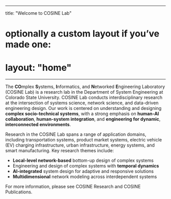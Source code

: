 
---
title: "Welcome to COSINE Lab"
# optionally a custom layout if you’ve made one:
# layout: "home"
---


The **CO**mplex **S**ystems, **I**nformatics, and **N**etworked **E**ngineering Laboratory (COSINE Lab) is a research lab in the Department of System Engineering at Colorado State University. COSINE Lab conducts interdisciplinary research at the intersection of systems science, network science, and data-driven engineering design. Our work is centered on understanding and designing **complex socio-technical systems**, with a strong emphasis on **human-AI collaboration**, **human-system integration**, and **engineering for dynamic**, **interconnected environments**. 

Research in the COSINE Lab spans a range of application domains, including transportation systems, product market systems, electric vehicle (EV) charging infrastructure, urban infrastructure, energy systems, and smart manufacturing. Key research themes include:
- **Local-level network-based** bottom-up design of complex systems
- Engineering and design of complex systems with **temporal dynamics**
- **AI-integrated** system design for adaptive and responsive solutions
- **Multidimensional** network modeling across interdependent systems

For more information, please see COSINE Research and COSINE Publications.